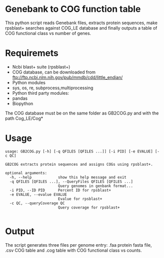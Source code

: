 # Genebank to COG function table
This python script reads Genebank files, extracts protein sequences, make rpsblast+ searches against COG_LE database and finally outputs a table of COG functional class vs number of genes.

# Requiremets
- Ncbi blast+ suite (rpsblast+)
- COG database, can be downloaded from ftp://ftp.ncbi.nlm.nih.gov/pub/mmdb/cdd/little_endian/
- Python modules
 - sys, os, re, subprocess,multiprocessing
- Python third party modules:
 - pandas
 - Biopython

The COG database must be on the same folder as GB2COG.py and with the path Cog_LE/Cog*
  
# Usage
```
usage: GB2COG.py [-h] [-q QFILES [QFILES ...]] [-i PID] [-e EVALUE] [-c QC]

GB2COG extracts protein sequences and assigns COGs using rpsblast+.

optional arguments:
  -h, --help            show this help message and exit
  -q QFILES [QFILES ...], --QueryFiles QFILES [QFILES ...]
                        Query genomes in genbank format...
  -i PID, --ID PID      Percent ID for rpsblast+
  -e EVALUE, --evalue EVALUE
                        Evalue for rpsblast+
  -c QC, --queryCoverage QC
                        Query coverage for rpsblast+
      
```

# Output
The script generates three files per genome entry: .faa protein fasta file, .csv COG table and .cog table with COG functional class vs counts.
